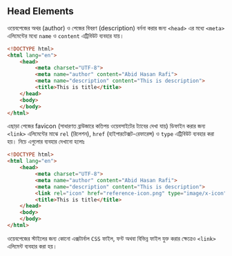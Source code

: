 ## Head Elements
ওয়েবপেজের অথর (author) ও পেজের বিবরণ (description) বর্ননা করার জন্য `<head>` এর মধ্যে `<meta>` এলিমেন্টের মধ্যে `name` ও `content` এট্রিবিউট ব্যবহার যায়।
```html
<!DOCTYPE html>
<html lang="en">
    <head>
         <meta charset="UTF-8">
         <meta name="author" content="Abid Hasan Rafi">
         <meta name="description" content="This is description">
         <title>This is title</title>
    </head>
    <body>
    </body>
</html>
```
এছাড়া পেজের favicon (সাধারণত ব্রাউজারে কতিপয় ওয়েবসাইটের ট্যাবের দেখা যায়) ডিফাইন করার জন্য `<link>` এলিমেন্টের মাঝে `rel` (রিলেশন), `href` (হাইপারটেক্সট-রেফারেন্স) ও `type` এট্রিবিউট ব্যবহার করা হয়। নিচে এগুলোর ব্যবহার দেখানো হলোঃ
```html
<!DOCTYPE html>
<html lang="en">
    <head>
         <meta charset="UTF-8">
         <meta name="author" content="Abid Hasan Rafi">
         <meta name="description" content="This is description">
         <link rel="icon" href="reference-icon.png" type="image/x-icon">
         <title>This is title</title>
    </head>
    <body>
    </body>
</html>
```
ওয়েবপেজের স্টাইলের জন্য কোনো এক্সটার্নাল `CSS` ফাইল, ফন্ট অথবা বিভিন্ন ফাইল যুক্ত করার ক্ষেত্রেও `<link>` এলিমেন্ট ব্যবহার করা হয়।